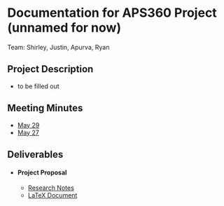# Documentation for APS360 Project (unnamed for now)
Team: Shirley, Justin, Apurva, Ryan

## Project Description
- to be filled out

## Meeting Minutes
- [May 29](https://brass-boa-f76.notion.site/Meeting-May-29-5c0df5c6f0194d1b93e68275801a9a31)
- [May 27](https://brass-boa-f76.notion.site/Meeting-May-27-4747053c92904300a15d3f3bae84e664)

## Deliverables
- #### Project Proposal
    - [Research Notes](https://docs.google.com/document/d/1SK-XpYCsCfwD4wKR6fUZ65NFW1NUrizkudPgrV03NnI/edit?usp=sharing)
    - [LaTeX Document](https://www.overleaf.com/4453517848hyvhqnhbymfk#2069d3)


